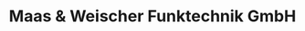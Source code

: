 ---
title: "Maas & Weischer Funktechnik GmbH"
url: /elsdorf/maas-und-weischer-funktechnik-gmbh/
shop: Radiotechnik
---